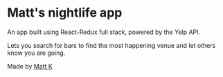 # Matt's nightlife app

An app built using React-Redux full stack, powered by the Yelp API.

Lets you search for bars to find the most happening venue and let others know you are going.

Made by [Matt K](https://github.com/yobananaboy)